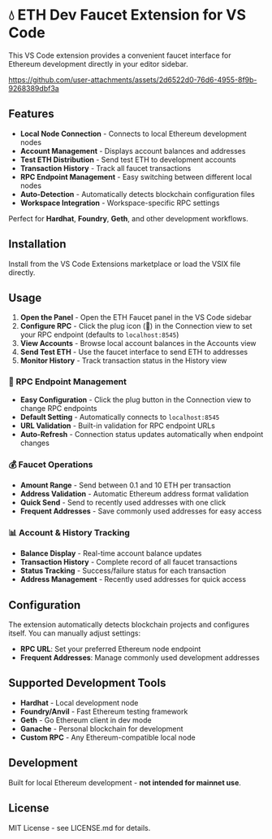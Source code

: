 # 💧 ETH Dev Faucet Extension for VS Code

This VS Code extension provides a convenient faucet interface for Ethereum development directly in your editor sidebar.

https://github.com/user-attachments/assets/2d6522d0-76d6-4955-8f9b-9268389dbf3a


## Features

* **Local Node Connection** - Connects to local Ethereum development nodes
* **Account Management** - Displays account balances and addresses
* **Test ETH Distribution** - Send test ETH to development accounts
* **Transaction History** - Track all faucet transactions
* **RPC Endpoint Management** - Easy switching between different local nodes
* **Auto-Detection** - Automatically detects blockchain configuration files
* **Workspace Integration** - Workspace-specific RPC settings

Perfect for **Hardhat**, **Foundry**, **Geth**, and other development workflows.

## Installation

Install from the VS Code Extensions marketplace or load the VSIX file directly.

## Usage

1. **Open the Panel** - Open the ETH Faucet panel in the VS Code sidebar
2. **Configure RPC** - Click the plug icon (🔌) in the Connection view to set your RPC endpoint (defaults to `localhost:8545`)
3. **View Accounts** - Browse local account balances in the Accounts view
4. **Send Test ETH** - Use the faucet interface to send ETH to addresses
5. **Monitor History** - Track transaction status in the History view

### 🔌 RPC Endpoint Management

- **Easy Configuration** - Click the plug button in the Connection view to change RPC endpoints
- **Default Setting** - Automatically connects to `localhost:8545`
- **URL Validation** - Built-in validation for RPC endpoint URLs
- **Auto-Refresh** - Connection status updates automatically when endpoint changes

### 💰 Faucet Operations

- **Amount Range** - Send between 0.1 and 10 ETH per transaction
- **Address Validation** - Automatic Ethereum address format validation
- **Quick Send** - Send to recently used addresses with one click
- **Frequent Addresses** - Save commonly used addresses for easy access

### 📊 Account & History Tracking

- **Balance Display** - Real-time account balance updates
- **Transaction History** - Complete record of all faucet transactions
- **Status Tracking** - Success/failure status for each transaction
- **Address Management** - Recently used addresses for quick access

## Configuration

The extension automatically detects blockchain projects and configures itself. You can manually adjust settings:

- **RPC URL**: Set your preferred Ethereum node endpoint
- **Frequent Addresses**: Manage commonly used development addresses

## Supported Development Tools

- **Hardhat** - Local development node
- **Foundry/Anvil** - Fast Ethereum testing framework
- **Geth** - Go Ethereum client in dev mode
- **Ganache** - Personal blockchain for development
- **Custom RPC** - Any Ethereum-compatible local node

## Development

Built for local Ethereum development - **not intended for mainnet use**.

## License

MIT License - see LICENSE.md for details.
